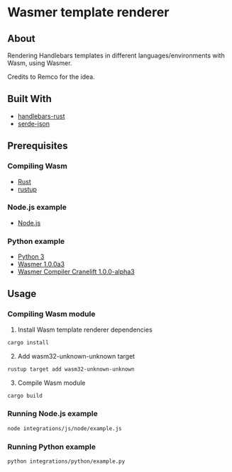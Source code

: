 # Wasmer template renderer

## About

Rendering Handlebars templates in different languages/environments with Wasm, using Wasmer. 

Credits to Remco for the idea.

## Built With
* [handlebars-rust](https://github.com/sunng87/handlebars-rust)
* [serde-json](https://github.com/serde-rs/json)

## Prerequisites

### Compiling Wasm
* [Rust](https://www.rust-lang.org/tools/install)
* [rustup](https://rustup.rs/)

### Node.js example
* [Node.js](https://nodejs.org/en/)

### Python example
* [Python 3](https://www.python.org/downloads/)
* [Wasmer 1.0.0a3](https://pypi.org/project/wasmer/1.0.0a3/)
* [Wasmer Compiler Cranelift 1.0.0-alpha3](https://pypi.org/project/wasmer-compiler-cranelift/1.0.0-alpha3/)

## Usage

### Compiling Wasm module
1. Install Wasm template renderer dependencies
```sh
cargo install
```

2. Add wasm32-unknown-unknown target
```sh
rustup target add wasm32-unknown-unknown
```

3. Compile Wasm module
```sh
cargo build
```

### Running Node.js example
```sh
node integrations/js/node/example.js
```

### Running Python example
```sh
python integrations/python/example.py
```

